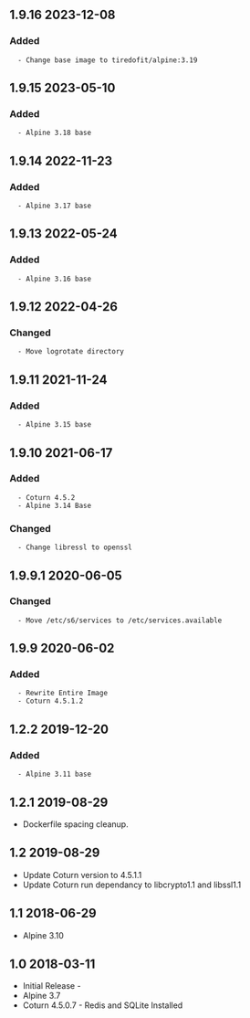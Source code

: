 ## 1.9.16 2023-12-08 <dave at tiredofit dot ca>

   ### Added
      - Change base image to tiredofit/alpine:3.19


## 1.9.15 2023-05-10 <dave at tiredofit dot ca>

   ### Added
      - Alpine 3.18 base


## 1.9.14 2022-11-23 <dave at tiredofit dot ca>

   ### Added
      - Alpine 3.17 base


## 1.9.13 2022-05-24 <dave at tiredofit dot ca>

   ### Added
      - Alpine 3.16 base


## 1.9.12 2022-04-26 <dave at tiredofit dot ca>

   ### Changed
      - Move logrotate directory


## 1.9.11 2021-11-24 <dave at tiredofit dot ca>

   ### Added
      - Alpine 3.15 base


## 1.9.10 2021-06-17 <dave at tiredofit dot ca>

   ### Added
      - Coturn 4.5.2
      - Alpine 3.14 Base

   ### Changed
      - Change libressl to openssl


## 1.9.9.1 2020-06-05 <dave at tiredofit dot ca>

   ### Changed
      - Move /etc/s6/services to /etc/services.available


## 1.9.9 2020-06-02 <dave at tiredofit dot ca>

   ### Added
      - Rewrite Entire Image
      - Coturn 4.5.1.2

## 1.2.2 2019-12-20 <dave at tiredofit dot ca>

   ### Added
      - Alpine 3.11 base

## 1.2.1 2019-08-29 <edisonlee at selfdesign dot org>

* Dockerfile spacing cleanup.

## 1.2 2019-08-29 <edisonlee at selfdesign dot org>

* Update Coturn version to 4.5.1.1
* Update Coturn run dependancy to libcrypto1.1 and libssl1.1

## 1.1 2018-06-29 <dave at tiredofit dot ca>

* Alpine 3.10

## 1.0 2018-03-11 <dave at tiredofit dot ca>

* Initial Release - 
* Alpine 3.7
* Coturn 4.5.0.7 - Redis and SQLite Installed
